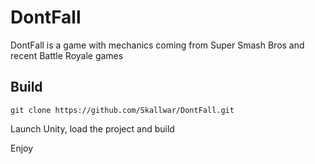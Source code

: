 # DontFall

DontFall is a game with mechanics coming from Super Smash Bros and recent Battle Royale games

## Build

```
git clone https://github.com/Skallwar/DontFall.git
```

Launch Unity, load the project and build

Enjoy

